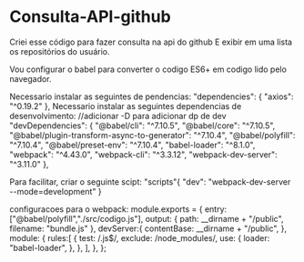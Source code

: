 # Consulta-API-github
Criei esse código para fazer consulta na api do github
E exibir em uma lista os repositórios do usuário.

Vou configurar o babel para converter o codigo ES6+ em codigo lido pelo navegador.

Necessario instalar as seguintes de pendencias:
    "dependencies": {
        "axios": "^0.19.2"
    },
Necessario instalar as seguintes dependencias de desenvolvimento:
//adicionar -D para adicionar dp de dev
    "devDependencies": {
        "@babel/cli": "^7.10.5",
        "@babel/core": "^7.10.5",
        "@babel/plugin-transform-async-to-generator": "^7.10.4",
        "@babel/polyfill": "^7.10.4",
        "@babel/preset-env": "^7.10.4",
        "babel-loader": "^8.1.0",
        "webpack": "^4.43.0",
        "webpack-cli": "^3.3.12",
        "webpack-dev-server": "^3.11.0"
    },

Para facilitar, criar o seguinte scipt:
    "scripts"{
        "dev": "webpack-dev-server --mode=development"
    }

configuracoes para o webpack:
    module.exports = {
        entry: ["@babel/polyfill","./src/codigo.js"],
        output: {
            path: __dirname + "/public",
            filename: "bundle.js"
        },
        devServer:{
            contentBase: __dirname + "/public",
        },
        module: {
            rules:[
                {
                    test: /\.js$/,
                    exclude: /node_modules/,
                    use: {
                        loader: "babel-loader",
                    },
                },
            ],
        },
    };